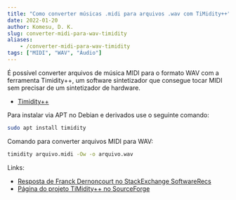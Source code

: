 ```yaml
---
title: "Como converter músicas .midi para arquivos .wav com TiMidity++"
date: 2022-01-20
author: Komesu, D. K.
slug: converter-midi-para-wav-timidity
aliases:
    - /converter-midi-para-wav-timidity
tags: ["MIDI", "WAV", "Áudio"]
---
```


É possível converter arquivos de música MIDI para o formato WAV com a ferramenta Timidity++, um software sintetizador que consegue tocar MIDI sem precisar de um sintetizador de hardware.

<!--more-->

- [Timidity++](https://sourceforge.net/projects/timidity/)

Para instalar via APT no Debian e derivados use o seguinte comando:

```sh
sudo apt install timidity
```

Comando para converter arquivos MIDI para WAV:

```sh
timidity arquivo.midi -Ow -o arquivo.wav
```

Links:

- [Resposta de Franck Dernoncourt no StackExchange SoftwareRecs](https://softwarerecs.stackexchange.com/a/10921)
- [Página do projeto TiMidity++ no SourceForge](http://sourceforge.net/projects/timidity/)
